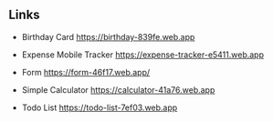 ## Links 

-  Birthday Card     https://birthday-839fe.web.app

-  Expense Mobile Tracker https://expense-tracker-e5411.web.app

-  Form        https://form-46f17.web.app/

-  Simple Calculator https://calculator-41a76.web.app

-  Todo List       https://todo-list-7ef03.web.app


